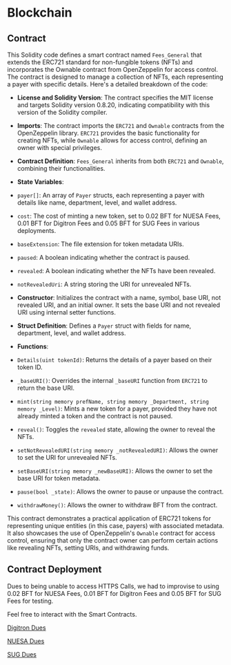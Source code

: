 # Blockchain
## Contract
This Solidity code defines a smart contract named `Fees_General` that extends the ERC721 standard for non-fungible tokens (NFTs) and incorporates the Ownable contract from OpenZeppelin for access control. The contract is designed to manage a collection of NFTs, each representing a payer with specific details. Here's a detailed breakdown of the code:

- **License and Solidity Version**: The contract specifies the MIT license and targets Solidity version 0.8.20, indicating compatibility with this version of the Solidity compiler.

- **Imports**: The contract imports the `ERC721` and `Ownable` contracts from the OpenZeppelin library. `ERC721` provides the basic functionality for creating NFTs, while `Ownable` allows for access control, defining an owner with special privileges.

- **Contract Definition**: `Fees_General` inherits from both `ERC721` and `Ownable`, combining their functionalities.

- **State Variables**:
 - `payer[]`: An array of `Payer` structs, each representing a payer with details like name, department, level, and wallet address.
 - `cost`: The cost of minting a new token, set to 0.02 BFT for NUESA Fees, 0.01 BFT for Digitron Fees and 0.05 BFT for SUG Fees in various deployments.
 - `baseExtension`: The file extension for token metadata URIs.
 - `paused`: A boolean indicating whether the contract is paused.
 - `revealed`: A boolean indicating whether the NFTs have been revealed.
 - `notRevealedUri`: A string storing the URI for unrevealed NFTs.

- **Constructor**: Initializes the contract with a name, symbol, base URI, not revealed URI, and an initial owner. It sets the base URI and not revealed URI using internal setter functions.

- **Struct Definition**: Defines a `Payer` struct with fields for name, department, level, and wallet address.

- **Functions**:
 - `Details(uint tokenId)`: Returns the details of a payer based on their token ID.
 - `_baseURI()`: Overrides the internal `_baseURI` function from `ERC721` to return the base URI.
 - `mint(string memory prefName, string memory _Department, string memory _Level)`: Mints a new token for a payer, provided they have not already minted a token and the contract is not paused.
 - `reveal()`: Toggles the `revealed` state, allowing the owner to reveal the NFTs.
 - `setNotRevealedURI(string memory _notRevealedURI)`: Allows the owner to set the URI for unrevealed NFTs.
 - `setBaseURI(string memory _newBaseURI)`: Allows the owner to set the base URI for token metadata.
 - `pause(bool _state)`: Allows the owner to pause or unpause the contract.
 - `withdrawMoney()`: Allows the owner to withdraw BFT from the contract.

This contract demonstrates a practical application of ERC721 tokens for representing unique entities (in this case, payers) with associated metadata. It also showcases the use of OpenZeppelin's `Ownable` contract for access control, ensuring that only the contract owner can perform certain actions like revealing NFTs, setting URIs, and withdrawing funds.


## Contract Deployment
Dues to being unable to access HTTPS Calls, we had to improvise to using  0.02 BFT for NUESA Fees, 0.01 BFT for Digitron Fees and 0.05 BFT for SUG Fees for testing. 

Feel free to interact with the Smart Contracts.


[Digitron Dues](https://explorer.bitfinity.network/token/0x8b88DF64B67B741F97A742480f822FC8a76ff87B)


[NUESA Dues](https://explorer.bitfinity.network/token/0x2118aB4d5381aCE2973f46AD8CCa422e109e7964)


[SUG Dues](https://explorer.bitfinity.network/token/0x8209Ce8F61Ee19ef5CF47fB4f982944b312C9bC8)
